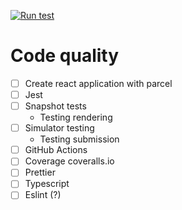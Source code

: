 [![Run test](https://github.com/jessicafuung/webutvikling-api-design/actions/workflows/test.yml/badge.svg)](https://github.com/jessicafuung/webutvikling-api-design/actions/workflows/test.yml)

# Code quality

* [ ] Create react application with parcel
* [ ] Jest
* [ ] Snapshot tests
    * Testing rendering
* [ ] Simulator testing
    * Testing submission
* [ ] GitHub Actions
* [ ] Coverage coveralls.io
* [ ] Prettier
* [ ] Typescript
* [ ] Eslint (?)

